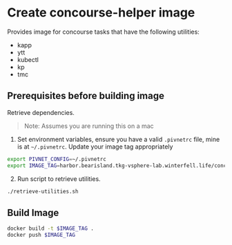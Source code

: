 # Create concourse-helper image

Provides image for concourse tasks that have the following utilities:

- kapp
- ytt
- kubectl
- kp
- tmc

## Prerequisites before building image 

Retrieve dependencies.

>Note: Assumes you are running this on a mac

1. Set environment variables, ensure you have a valid `.pivnetrc` file, mine is at `~/.pivnetrc`. Update your image tag appropriately

```bash
export PIVNET_CONFIG=~/.pivnetrc
export IMAGE_TAG=harbor.bearisland.tkg-vsphere-lab.winterfell.life/concourse/concourse-helper
```

2. Run script to retrieve utilities.

```bash
./retrieve-utilities.sh
```

## Build Image

```bash
docker build -t $IMAGE_TAG .
docker push $IMAGE_TAG
```
